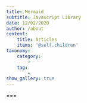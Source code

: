 ```yaml
---
title: Mermaid
subtitle: Javascript Library
date: 12/02/2020
author: /about
content:
    title: Articles
    items: '@self.children'
taxonomy:
    category: 
        - 
    tag: 
        - 
show_gallery: true
---
```




===


